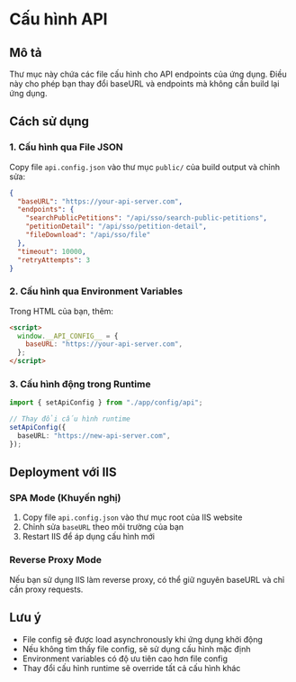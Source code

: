 # Cấu hình API

## Mô tả

Thư mục này chứa các file cấu hình cho API endpoints của ứng dụng. Điều này cho phép bạn thay đổi baseURL và endpoints mà không cần build lại ứng dụng.

## Cách sử dụng

### 1. Cấu hình qua File JSON

Copy file `api.config.json` vào thư mục `public/` của build output và chỉnh sửa:

```json
{
  "baseURL": "https://your-api-server.com",
  "endpoints": {
    "searchPublicPetitions": "/api/sso/search-public-petitions",
    "petitionDetail": "/api/sso/petition-detail",
    "fileDownload": "/api/sso/file"
  },
  "timeout": 10000,
  "retryAttempts": 3
}
```

### 2. Cấu hình qua Environment Variables

Trong HTML của bạn, thêm:

```html
<script>
  window.__API_CONFIG__ = {
    baseURL: "https://your-api-server.com",
  };
</script>
```

### 3. Cấu hình động trong Runtime

```typescript
import { setApiConfig } from "./app/config/api";

// Thay đổi cấu hình runtime
setApiConfig({
  baseURL: "https://new-api-server.com",
});
```

## Deployment với IIS

### SPA Mode (Khuyến nghị)

1. Copy file `api.config.json` vào thư mục root của IIS website
2. Chỉnh sửa `baseURL` theo môi trường của bạn
3. Restart IIS để áp dụng cấu hình mới

### Reverse Proxy Mode

Nếu bạn sử dụng IIS làm reverse proxy, có thể giữ nguyên baseURL và chỉ cần proxy requests.

## Lưu ý

- File config sẽ được load asynchronously khi ứng dụng khởi động
- Nếu không tìm thấy file config, sẽ sử dụng cấu hình mặc định
- Environment variables có độ ưu tiên cao hơn file config
- Thay đổi cấu hình runtime sẽ override tất cả cấu hình khác
